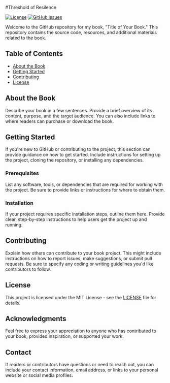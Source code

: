 #Threshold of Resilence

[![License](https://img.shields.io/badge/License-MIT-blue.svg)](LICENSE)
[![GitHub issues](https://img.shields.io/github/issues/yourusername/yourbookrepo)](https://github.com/yourusername/yourbookrepo/issues)

Welcome to the GitHub repository for my book, "Title of Your Book." This repository contains the source code, resources, and additional materials related to the book. 

## Table of Contents

- [About the Book](#about-the-book)
- [Getting Started](#getting-started)
- [Contributing](#contributing)
- [License](#license)

## About the Book

Describe your book in a few sentences. Provide a brief overview of its content, purpose, and the target audience. You can also include links to where readers can purchase or download the book.

## Getting Started

If you're new to GitHub or contributing to the project, this section can provide guidance on how to get started. Include instructions for setting up the project, cloning the repository, or installing any dependencies.

### Prerequisites

List any software, tools, or dependencies that are required for working with the project. Be sure to provide links or instructions for where to obtain them.

### Installation

If your project requires specific installation steps, outline them here. Provide clear, step-by-step instructions to help users get the project up and running.

## Contributing

Explain how others can contribute to your book project. This might include instructions on how to report issues, make suggestions, or submit pull requests. Be sure to specify any coding or writing guidelines you'd like contributors to follow.

## License

This project is licensed under the MIT License - see the [LICENSE](LICENSE) file for details.

## Acknowledgments

Feel free to express your appreciation to anyone who has contributed to your book, provided inspiration, or supported your work.

## Contact

If readers or contributors have questions or need to reach out, you can include your contact information, email address, or links to your personal website or social media profiles.
